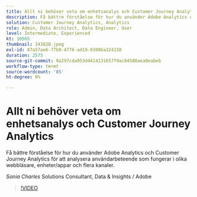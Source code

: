 ```yaml
---
title: Allt ni behöver veta om enhetsanalys och Customer Journey Analytics
description: Få bättre förståelse för hur du använder Adobe Analytics och Customer Journey Analytics för att analysera användarbeteende som fungerar i olika webbläsare, enheter/appar och flera kanaler.
solution: Customer Journey Analytics, Analytics
role: Admin, Data Architect, Data Engineer, User
level: Intermediate, Experienced
kt: 10565
thumbnail: 343820.jpeg
exl-id: 07a57ae6-77b9-4776-ad19-9308ba324158
duration: 2573
source-git-commit: 9a297cda953d4414131657f9ac84580aea0eabeb
workflow-type: tm+mt
source-wordcount: '85'
ht-degree: 0%

---
```


# Allt ni behöver veta om enhetsanalys och Customer Journey Analytics

Få bättre förståelse för hur du använder Adobe Analytics och Customer Journey Analytics för att analysera användarbeteende som fungerar i olika webbläsare, enheter/appar och flera kanaler.

*Sonia Charles* Solutions Consultant, Data &amp; Insights / Adobe

>[!VIDEO](https://video.tv.adobe.com/v/343820/?quality=12&learn=on)
